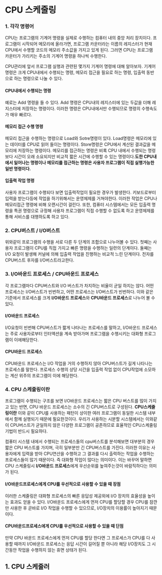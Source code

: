 # CPU 스케줄링

### 1. 각각 명령어 
CPU는 프로그램의 기계어 명령을 실제로 수행하는 컴퓨터 내의 중앙 처리 장치이다. 프로그램이 시작되어 메모리에 올라가면, 프로그램 카운터라는 이름의 레지스터가 현재 CPU에서 수행할 코드의 메모리 주소값을 가지고 있게 된다. 그러면 CPU는 프로그램 카운터가 가리키는 주소의 기계어 명령을 하나씩 수행한다.

CPU관리에 앞서 프로그램 실행과 관련된 몇가지 기계어 명령에 대해 알아보자. 기계어명령은 크게 CPU내에서 수행되는 명령, 메모리 접근을 필요로 하는 명령, 입출력 동반으로 하는 명령으로 나눌 수 있다.

#### CPU내에서 수행되는 명령
예로는 Add 명령을 들 수 있다. Add 명령은 CPU내의 레지스터에 있는 두값을 더해 레지스터에 저장하는 명령이다. 이러한 명령은 CPU내에서만 수행되므로 명령의 수행속도가 매우 빠르다. 

#### 메모리 접근 수행 명령
메모리 접근을 수행하는 명령으로 Load와 Sotre명령이 있다. Load명령은 메모리에 있는 데이터를 CPU로 읽어 들이는 명령이다. Store명령은 CPU에서 계산된 결과값을 메모리에 저장하는 명령이다. 메모리를 접근하는 명령은 비록 CPU 내에서 수행되는 명령보다 시간이 오래 소요되지만 비교적 짧은 시간에 수행할 수 있는 명령이다.**도한 CPU내에서 일어나는 명령이나 메모리를 접근하는 명령은 사용자 프로그램이 직접 실행가능한 일반 명령이다.**


#### 입출력 작업 명령
사용자 프로그램이 수행되다 보면 입출력작업이 필요한 경우가 발생한다. 키보드로부터 입력을 받는다등에 작업을 하기위해서는 운영체제를 거쳐야한다. 이러한 작업은 CPU나 메모리접근 명령에 비해 오랜시간이 걸린다. 또한, 컴퓨터 시스템에서는 모든 입출력 명령을 특권 명령으로 규정해 사용자 프로그램이 직접 수행할 수 없도록 하고 운영체제를 통해 서비스를 대행하도록 하고 있다.

### 2. CPU버스트 / I/O버스트
위와같이 프로그램의 수행을 서로 다른 두 단계의 조합으로 나누어볼 수 있다. 첫째는 사용자 프로그램이 CPU를 직접 가지고 빠른 명령을 수행하는 일련의 단계이다. 둘째는 I/O 요청이 발생해 커널에 의해 입출력 작업을 진행하는 비교적 느린 단계이다. 전자를 CPU버스트 후자를 I/O버스트라고한다.


### 3. I/O바운드 프로세스 / CPU바운드 프로세스
각 프로그램마다 CPU버스트와 I/O 버스트가 차지하는 비율이 균일 하지는 않다. 어떤 프로세스는 I/O버스트가 빈번하고, 어떤 프로세스는 I/O버스트가 빈번하다. 이와 같은 기준에서 프로세스를 크게 **I/O바운드 프로세스**와 **CPU바운드 프로세스**로 나누어 볼 수 있다.

#### I/O바운드 프로세스
I/O요청이 빈번해 CPU버스트가 짧게 나타나는 프로세스를 말하고,  I/O바운드 프로세스는 주로 사용자로부터 인터액션을 계속 받아가며 프로그램을 수행시키는 대화형 프로그램이 이에해당한다.

#### CPU바운드 프로세스
CPU바운드 프로세스는 I/O 작업을 거의 수행하지 않아 CPU버스트가 길게 나타나는 프로세스를 말한다. 프로세스 수행의 상당 시간을 입출력 작업 없이 CPU작업에 소모하는 계산 위주의 프로그램이 이에 해당한다. 


### 4. CPU 스케줄링이란
프로그램이 수행되는 구조를 보면 I/O바운드 프로세스는 짧은 CPU 버스트를 많이 가지고 있는 반면, CPU 바운드 프로세스는 소수의 긴 CPU버스트로 구성된다. **CPU스케줄링이란** 이와 같이 CPU를 사용하는 패턴이 상이한 여러 프로그램이 동일한 시스템 내부에서 함께 실행되기 때문에 필요한것이다. 우리가 사용하는 시분할 시스템에서는 이와같이  CPU버스트가 균일하지 않은 다양한 프로그램이 공존하므로 효율적인 CPU스케줄링 기법이 반드시 필요하다.

컴퓨터 시스템 내에서 수행되는 프로세스들의 cpu버스트를 분석해보면 대부분의 경우 짧은 CPU 버스트를 가지며, 극히 일부분만 긴 CPU버스트를 가진다. 이러한 이유는 사용자에게 입력을 받아 CPU연산을 수행하고 그 결과를 다시 출력하는 작업을 수행하는 프로세스들이 많기 때문이다. 즉 대화형 작업이 많다는 의미이다. 이는 바꾸어 말하면 CPU 스케줄링시 **I/O바운드 프로세스**에게 우선순위를 높여주는것이 바람직하다는 의미가 된다. 

#### I/O바운드프로세스에게 CPU를 우선적으로 사용할 수 있을 때 장점
이러한 스케줄링은 대화형 프로세스의 빠른 응답성 제공외에 I/O 장치의 효율성을 높이는 효과도 얻을 수 있다. I/O바운드 프로세스에게 먼저 CPU를 할당할 경우 CPU를 잠깐만 사용한 후 곧바로 I/O 작업을 수행할 수 있으므로, I/O장치의 이용률이 높아지기 때문이다. 
#### CPU바운드프로세스에게 CPU를 우선적으로 사용할 수 있을 때 단점
만약 CPU 바운드 프로세스에게 먼저 CPU를 할당 한다면 그 프로세스가 CPU를 다 사용할 때까지 I/O바운드 프로세스는 응답 시간이 길어질 뿐 아니라 해당 I/O장치도 그 시간동안 작업을 수행하지 않는 휴면 상태가 된다.


## 1. CPU 스케줄러

